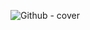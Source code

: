 ![Github - cover](https://user-images.githubusercontent.com/48633090/131904934-a47603bd-3608-4db1-a708-81bde4c28089.png)
